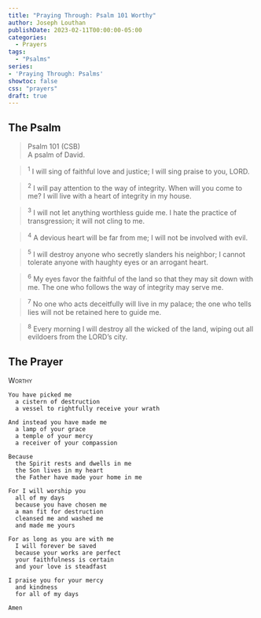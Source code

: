 ```yaml
---
title: "Praying Through: Psalm 101 Worthy"
author: Joseph Louthan
publishDate: 2023-02-11T00:00:00-05:00
categories:
  - Prayers
tags:
  - "Psalms"
series:
- 'Praying Through: Psalms'
showtoc: false
css: "prayers"
draft: true
---
```

## The Psalm

>Psalm 101 (CSB)  
><sup></sup> A psalm of David. 

><sup>1</sup> I will sing of faithful love and justice; I will sing praise to you, LORD. 

><sup>2</sup> I will pay attention to the way of integrity. When will you come to me? I will live with a heart of integrity in my house. 

><sup>3</sup> I will not let anything worthless guide me. I hate the practice of transgression; it will not cling to me. 

><sup>4</sup> A devious heart will be far from me; I will not be involved with evil. 

><sup>5</sup> I will destroy anyone who secretly slanders his neighbor; I cannot tolerate anyone with haughty eyes or an arrogant heart. 

><sup>6</sup> My eyes favor the faithful of the land so that they may sit down with me. The one who follows the way of integrity may serve me. 

><sup>7</sup> No one who acts deceitfully will live in my palace; the one who tells lies will not be retained here to guide me. 

><sup>8</sup> Every morning I will destroy all the wicked of the land, wiping out all evildoers from the LORD’s city.

## The Prayer

<div style="font-variant: small-caps;">
Worthy
</div>

```text
You have picked me
  a cistern of destruction
  a vessel to rightfully receive your wrath

And instead you have made me
  a lamp of your grace
  a temple of your mercy
  a receiver of your compassion

Because
  the Spirit rests and dwells in me
  the Son lives in my heart
  the Father have made your home in me

For I will worship you
  all of my days
  because you have chosen me
  a man fit for destruction
  cleansed me and washed me
  and made me yours

For as long as you are with me
  I will forever be saved
  because your works are perfect
  your faithfulness is certain
  and your love is steadfast

I praise you for your mercy
  and kindness
  for all of my days

Amen
```
